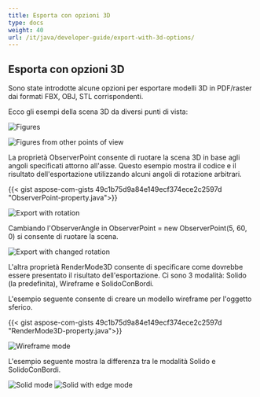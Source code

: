 ```yaml
---
title: Esporta con opzioni 3D
type: docs
weight: 40
url: /it/java/developer-guide/export-with-3d-options/
---
```


## **Esporta con opzioni 3D**

Sono state introdotte alcune opzioni per esportare modelli 3D in PDF/raster dai formati FBX, OBJ, STL corrispondenti.

Ecco gli esempi della scena 3D da diversi punti di vista:

![Figures](/cad/_assets/guide/3d/fig1.png)

![Figures from other points of view](/cad/_assets/guide/3d/fig2.png)

La proprietà ObserverPoint consente di ruotare la scena 3D in base agli angoli specificati attorno all'asse. Questo esempio mostra il codice e il risultato dell'esportazione utilizzando alcuni angoli di rotazione arbitrari.

{{< gist aspose-com-gists 49c1b75d9a84e149ecf374ece2c2597d "ObserverPoint-property.java">}}

![Export with rotation](/cad/_assets/guide/3d/fig3.png)

Cambiando l'ObserverAngle in ObserverPoint = new ObserverPoint(5, 60, 0) si consente di ruotare la scena.

![Export with changed rotation](/cad/_assets/guide/3d/fig4.png)

L'altra proprietà RenderMode3D consente di specificare come dovrebbe essere presentato il risultato dell'esportazione. Ci sono 3 modalità: Solido (la predefinita), Wireframe e SolidoConBordi.

L'esempio seguente consente di creare un modello wireframe per l'oggetto sferico.

{{< gist aspose-com-gists 49c1b75d9a84e149ecf374ece2c2597d "RenderMode3D-property.java">}}

![Wireframe mode](/cad/_assets/guide/3d/fig5.png)

L'esempio seguente mostra la differenza tra le modalità Solido e SolidoConBordi.

![Solid mode](/cad/_assets/guide/3d/fig6.png)
![Solid with edge mode](/cad/_assets/guide/3d/fig7.png)

